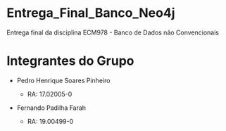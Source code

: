 # Entrega_Final_Banco_Neo4j
Entrega final da disciplina ECM978 - Banco de Dados não Convencionais

# Integrantes do Grupo

- Pedro Henrique Soares Pinheiro
  - RA: 17.02005-0

- Fernando Padilha Farah
  - RA: 19.00499-0

